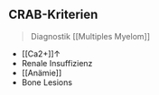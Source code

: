 ---
---
## CRAB-Kriterien
> Diagnostik [[Multiples Myelom]]
- [[Ca2+]]↑
- Renale Insuffizienz
- [[Anämie]]
- Bone Lesions

[^1]: Abnorme [[IgM]]-Synthese → [[M. Waldenström]]
[^2]: Hochaktiver [[Golgi-Apparat]]